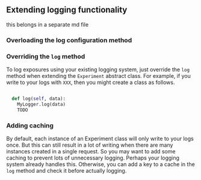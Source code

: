 ## Extending logging functionality
this belongs in a separate md file
### Overloading the log configuration method

### Overriding the `log` method
To log exposures using your existing logging system, just override the `log` method when extending the `Experiment` abstract class. For example, if you write to your logs with `XXX`, then you might create a class as follows.
```python

  def log(self, data):
    MyLogger.log(data)
    TODO

```

### Adding caching
By default, each instance of an Experiment class will only write to your logs once. But this can still result in a lot of writing when there are many instances created in a single request. So you may want to add some caching to prevent lots of unnecessary logging. Perhaps your logging system already handles this. Otherwise, you can add a key to a cache in the `log` method and check it before actually logging.

